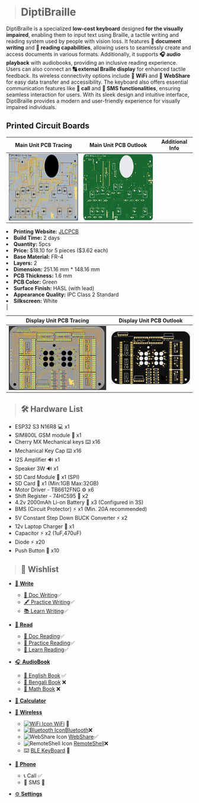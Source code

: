 ># DiptiBraille
DiptiBraille is a specialized **low-cost keyboard** designed **for the visually impaired**, enabling them to input text using Braille, a tactile writing and reading system used by people with vision loss. It features **📝 document writing** and **📖 reading capabilities**, allowing users to seamlessly create and access documents in various formats. Additionally, it supports **🎧 audio playback** with audiobooks, providing an inclusive reading experience. Users can also connect an **🔠 external Braille display** for enhanced tactile feedback. Its wireless connectivity options include **📡 WiFi** and **📶 WebShare** for easy data transfer and accessibility. The keyboard also offers essential communication features like **📱 call** and **💬 SMS functionalities**, ensuring seamless interaction for users. With its sleek design and intuitive interface, DiptiBraille provides a modern and user-friendly experience for visually impaired individuals.

## Printed Circuit Boards

| Main Unit PCB Tracing          | Main Unit PCB Outlook          | Additional Info |
|-----------------------------------|-----------------------------------| -----------|
| <img src="image/mainpcb.PNG" width="300" height="180"> |<img src="image/mainunit.PNG" width="300" height="180">| <ul>
  <li><strong>Printing Website:</strong> <a href="https://jlcpcb.com/">JLCPCB</a></li>
  <li><strong>Build Time:</strong> 2 days</li>
  <li><strong>Quantity:</strong> 5pcs</li>
  <li><strong>Price:</strong> $18.10 for 5 pieces ($3.62 each)</li>
  <li><strong>Base Material:</strong> FR-4</li>
  <li><strong>Layers:</strong> 2</li>
  <li><strong>Dimension:</strong> 251.16 mm * 148.16 mm</li>
  <li><strong>PCB Thickness:</strong> 1.6 mm</li>
  <li><strong>PCB Color:</strong> Green</li>
  <li><strong>Surface Finish:</strong> HASL (with lead)</li>
  <li><strong>Appearance Quality:</strong> IPC Class 2 Standard</li>
  <li><strong>Silkscreen:</strong> White</li>
</ul>
 |


| Display Unit PCB Tracing          | Display Unit PCB Outlook          |
|-----------------------------------|-----------------------------------|
| ![pcb1trc](image/displaypcb.PNG)           | ![pcb1shw](image/displayunit.PNG)           |

> ## 🛠️ Hardware List
- ESP32 S3 N16R8 💻 x1
- SIM800L GSM module 📶 x1
- Cherry MX Mechanical keys ⌨️ x16
- Mechanical Key Cap ⌨️ x16
- I2S Amplifier 🔊 x1
- Speaker 3W 🔊 x1
- SD Card Module 📇 x1 (SPI)
- SD Card 📇 x1 (Min:1GB Max:32GB)
- Motor Driver - TB6612FNG ⚙️ x6
- Shift Register - 74HC595 🔄 x2
- 4.2v 2000mAh Li-on Battery 🔋 x3 (Configured in 3S)
- BMS (Circuit Protector) ⚡ x1 (Min. 20A recommended)
- 5V Constant Step Down BUCK Converter ⚡ x2
- 12v Laptop Charger 🔌 x1
- Capacitor ⚡ x2 (1uF,470uF)
- Diode ⚡ x20
- Push Button 🔘 x10
  
>## 🔮 Wishlist
- [📝 **Write**](#-write)
  - [📄 Doc Writing](#-doc-writing)✅
  - [🖋️ Practice Writing](#-practice-writing)✅
  - [📚 Learn Writing](#-learn-writing)✅
  
- [📖 **Read**](#-read)
  - [📜 Doc Reading](#-doc-reading)✅
  - [📖 Practice Reading](#-practice-reading)✅
  - [📘 Learn Reading](#-learn-reading)✅
  
- [🎧 **AudioBook**](#-audiobook)
  - [📕 English Book](#-english-book) ✅
  - [📙 Bengali Book](#-bengali-book) ❌
  - [📗 Math Book](#-math-book) ❌

- [🧮 **Calculator**](#-calculator)

- [📡 **Wireless**](#-wireless)
  - [<img src="https://camo.githubusercontent.com/e80580d13d9769082fdd40894d586e4c8611da7998068ef2294ba35dd5975b15/68747470733a2f2f662e636c6f75642e6769746875622e636f6d2f6173736574732f313036373930372f313733313732342f37353661333561322d363330662d313165332d383732632d3936323166666364623830322e706e67" alt="WiFi Icon" width="24" height="24"> WiFi](#-wifi) 🔄
  - [<img src="https://static-00.iconduck.com/assets.00/bluetooth-icon-1365x2048-1dbwtuc9.png" alt="Bluetooth Icon" width="16" height="17">Bluetooth](#-bluetooth)❌
  - <img src="https://dbservices.com/assets/article/2019/10/filemaker-cloud-1.png" alt="WebShare Icon" width="24" height="24"> [WebShare](#-webshare)✅ 
  - <img src="https://www.unifiedremote.com/remotes/raw/unifiedremote_remotes_master/main_command/icon_hires.png" alt="RemoteShell Icon" width="20" height="20"> [RemoteShell](#-remoteshell)❌
  - ⌨️ [BLE KeyBoard](#-ble-keyboard) 🔄

- [📱 **Phone**](#-phone)
  - 📞 Call ✅
  - 💬 SMS 🔄

- [⚙️ **Settings**](#-settings)
